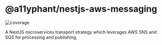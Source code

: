 # @a11yphant/nestjs-aws-messaging

![coverage](https://gitlab.mediacube.at/a11yphant/a11yphant/badges/develop/coverage.svg?job=test:nestjs-aws-messaging)

A NestJS microservices transport strategy which leverages AWS SNS and SQS for processing and publishing.